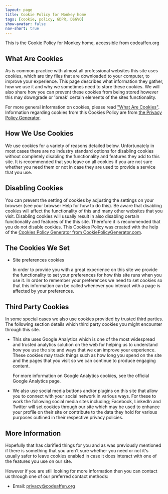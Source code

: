```yaml
---
layout: page
title: Cookie Policy for Monkey home
tags: [cookie, policy, GDPR, DSGVO]
show-avatar: false
nav-short: true
---
```


This is the Cookie Policy for Monkey home, accessible from codeaffen.org

## What Are Cookies

As is common practice with almost all professional websites this site uses cookies, which are tiny files that are downloaded to your computer, to improve your experience. This page describes what information they gather, how we use it and why we sometimes need to store these cookies. We will also share how you can prevent these cookies from being stored however this may downgrade or 'break' certain elements of the sites functionality.

For more general information on cookies, please read ["What Are Cookies"](https://www.cookieconsent.com/what-are-cookies/). Information regarding cookies from this Cookies Policy are from [the Privacy Policy Generator](https://www.generateprivacypolicy.com/).

## How We Use Cookies

We use cookies for a variety of reasons detailed below. Unfortunately in most cases there are no industry standard options for disabling cookies without completely disabling the functionality and features they add to this site. It is recommended that you leave on all cookies if you are not sure whether you need them or not in case they are used to provide a service that you use.

## Disabling Cookies

You can prevent the setting of cookies by adjusting the settings on your browser (see your browser Help for how to do this). Be aware that disabling cookies will affect the functionality of this and many other websites that you visit. Disabling cookies will usually result in also disabling certain functionality and features of the this site. Therefore it is recommended that you do not disable cookies. This Cookies Policy was created with the help of the [Cookies Policy Generator from CookiePolicyGenerator.com](https://www.cookiepolicygenerator.com/cookie-policy-generator/).

## The Cookies We Set

* Site preferences cookies

    In order to provide you with a great experience on this site we provide the functionality to set your preferences for how this site runs when you use it. In order to remember your preferences we need to set cookies so that this information can be called whenever you interact with a page is affected by your preferences.

## Third Party Cookies

In some special cases we also use cookies provided by trusted third parties. The following section details which third party cookies you might encounter through this site.

* This site uses Google Analytics which is one of the most widespread and trusted analytics solution on the web for helping us to understand how you use the site and ways that we can improve your experience. These cookies may track things such as how long you spend on the site and the pages that you visit so we can continue to produce engaging content.

    For more information on Google Analytics cookies, see the official Google Analytics page.

* We also use social media buttons and/or plugins on this site that allow you to connect with your social network in various ways. For these to work the following social media sites including; Facebook, LinkedIn and Twitter will set cookies through our site which may be used to enhance your profile on their site or contribute to the data they hold for various purposes outlined in their respective privacy policies.

## More Information

Hopefully that has clarified things for you and as was previously mentioned if there is something that you aren't sure whether you need or not it's usually safer to leave cookies enabled in case it does interact with one of the features you use on our site.

However if you are still looking for more information then you can contact us through one of our preferred contact methods:

* Email: privacy@codeaffen.org
